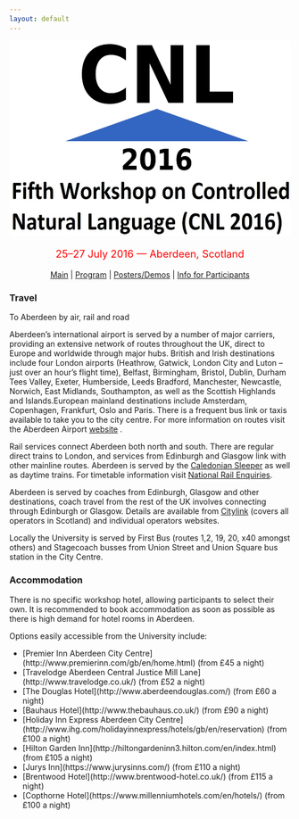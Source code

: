 ```yaml
---
layout: default
---
```

<p align="middle">
<img src="logo3.jpg" width="650" height="350"/>
</p>
<p align="middle" style="color:red; font-size:130%">25–27 July 2016 — Aberdeen, Scotland</p>
<p class="tabs" align="middle">
<a href="cnl2016.html">Main</a> | <a href="cnl2016program.html">Program</a> | <a href="cnl2016pd.html">Posters/Demos</a> | <a href="cnl2016info.html">Info for Participants</a> 
</p>

### Travel

To Aberdeen by air, rail and road

Aberdeen’s international airport is served by a number of major carriers, providing an extensive network of routes throughout the UK, direct to Europe and worldwide through major hubs. British and Irish destinations include four London airports (Heathrow, Gatwick, London City and Luton – just over an hour’s flight time), Belfast, Birmingham, Bristol, Dublin, Durham Tees Valley, Exeter, Humberside, Leeds Bradford, Manchester, Newcastle, Norwich, East Midlands, Southampton, as well as the Scottish Highlands and Islands.European mainland destinations include Amsterdam, Copenhagen, Frankfurt, Oslo and Paris. There is a frequent bus link or taxis available to take you to the city centre. For more information on routes visit the Aberdeen Airport [website](http://www.aberdeenairport.com/) .

Rail services connect Aberdeen both north and south. There are regular direct trains to London, and services from Edinburgh and Glasgow link with other mainline routes. Aberdeen is served by the [Caledonian Sleeper](https://www.sleeper.scot/) as well as daytime trains. For timetable information visit [National Rail Enquiries](http://www.nationalrail.co.uk/).

Aberdeen is served by coaches from Edinburgh, Glasgow and other destinations, coach travel from the rest of the UK involves connecting through Edinburgh or Glasgow. Details are available from [Citylink](http://www.citylink.co.uk/) (covers all operators in Scotland) and individual operators websites.

Locally the University is served by First Bus (routes 1,2, 19, 20, x40 amongst others) and Stagecoach busses from Union Street and Union Square bus station in the City Centre.


### Accommodation
There is no specific workshop hotel, allowing participants to select their own. It is recommended to book accommodation as soon as possible as there is high demand for hotel rooms in Aberdeen.

Options easily accessible from the University include:

<ul>
<li>[Premier Inn Aberdeen City Centre](http://www.premierinn.com/gb/en/home.html) (from £45 a night)</li>
<li>[Travelodge Aberdeen Central Justice Mill Lane](http://www.travelodge.co.uk/) (from £52 a night)</li>
<li>[The Douglas Hotel](http://www.aberdeendouglas.com/) (from £60 a night)</li> 
<li>[Bauhaus Hotel](http://www.thebauhaus.co.uk/) (from £90 a night)</li> 
 <li>[Holiday Inn Express Aberdeen City Centre](http://www.ihg.com/holidayinnexpress/hotels/gb/en/reservation) (from £100 a night)</li>
 <li>[Hilton Garden Inn](http://hiltongardeninn3.hilton.com/en/index.html) (from £105 a night)</li> 
<li>[Jurys Inn](https://www.jurysinns.com/) (from £110 a night)</li> 
<li>[Brentwood Hotel](http://www.brentwood-hotel.co.uk/)  (from £115 a night)</li> 
<li>[Copthorne Hotel](https://www.millenniumhotels.com/en/hotels/) (from £100 a night)</li> 

